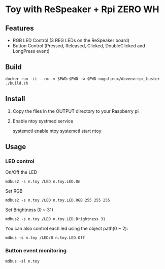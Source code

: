 # Toy with ReSpeaker + Rpi ZERO WH

## Features

* RGB LED Control (3 REG LEDs on the ReSpeaker board)
* Button Control (Pressed, Released, Clicked, DoubleClicked and LongPress event)

## Build

    docker run -it --rm -v $PWD:$PWD -w $PWD nugulinux/devenv:rpi_buster ./build.sh

## Install

1. Copy the files in the OUTPUT directory to your Raspberry pi
2. Enable ntoy systmed service

    systemctl enable ntoy
    systemctl start ntoy

## Usage

### LED control

On/Off the LED

    mdbus2 -s n.toy /LED n.toy.LED.On

Set RGB

    mdbus2 -s n.toy /LED n.toy.LED.RGB 255 255 255

Set Brightness (0 ~ 31)

    mdbus2 -s n.toy /LED n.toy.LED.Brightness 31

You can also control each led using the object path(0 ~ 2):

    mdbus -s n.toy /LED/0 n.toy.LED.Off

### Button event monitoring

    mdbus -sl n.toy
